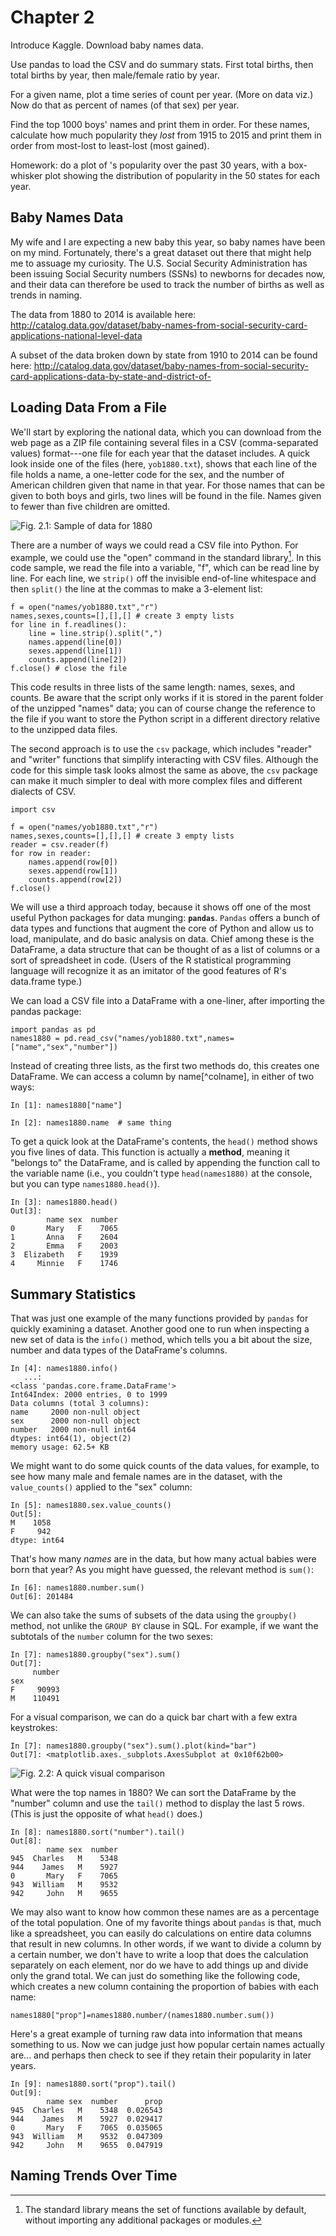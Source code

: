 # Chapter 2

Introduce Kaggle.  Download baby names data.

Use pandas to load the CSV and do summary stats. First total births, then 
total births by year, then male/female ratio by year.

For a given name, plot a time series of count per year.  (More on data viz.)
Now do that as percent of names (of that sex) per year.

Find the top 1000 boys' names and print them in order.
For these names, calculate how much popularity they *lost* from 1915 to 2015
and print them in order from most-lost to least-lost (most gained).

Homework: do a plot of <your name>'s popularity over the past 30 years, with
a box-whisker plot showing the distribution of popularity in the 50 states for
each year.

## Baby Names Data

My wife and I are expecting a new baby this year, so baby names have been on 
my mind.  Fortunately, there's a great dataset out there that might help me to
assuage my curiosity.  The U.S. Social Security Administration has been issuing
Social Security numbers (SSNs) to newborns for decades now, and their data can
therefore be used to track the number of births as well as trends in naming.  

The data from 1880 to 2014 is available here:
http://catalog.data.gov/dataset/baby-names-from-social-security-card-applications-national-level-data

A subset of the data broken down by state from 1910 to 2014 can be found here:
http://catalog.data.gov/dataset/baby-names-from-social-security-card-applications-data-by-state-and-district-of-

## Loading Data From a File

We'll start by exploring the national data, which you can download from the
web page as a ZIP file containing several files in a CSV (comma-separated
values) format---one file for each year that the dataset includes.  A quick
look inside one of the files (here, `yob1880.txt`), shows that each line of
the file holds a name, a one-letter code for the sex, and the
number of American children given that name in that year.  For those names that
can be given to both boys and girls, two lines will be found in the 
file. Names given to fewer than five children are omitted.

![Fig. 2.1: Sample of data for 1880](/images/babynames_rawdata.png)

There are a number of ways we could read a CSV file into Python.  For example,
we could use the "open" command in the standard library[^stdlib].  In this code
sample, we read the file into a variable, "f", which can be read line by line.
For each line, we `strip()` off the invisible end-of-line whitespace and then
`split()` the line at the commas to make a 3-element list:
    
    f = open("names/yob1880.txt","r")
    names,sexes,counts=[],[],[] # create 3 empty lists
    for line in f.readlines():
        line = line.strip().split(",")
        names.append(line[0])
        sexes.append(line[1])
        counts.append(line[2])
    f.close() # close the file

This code results in three lists of the same length: names, sexes, and counts.
Be aware that the script only works if it is stored in the parent folder of the
unzipped "names" data; you can of course change the reference to the file if 
you want to store the Python script in a different directory relative to the
unzipped data files.

[^stdlib]: The standard library means the set of functions available by default,
    without importing any additional packages or modules.

The second approach is to use the `csv` package, which includes "reader" and
"writer" functions that simplify interacting with CSV files.  Although the code
for this simple task looks almost the same as above, the `csv` package can make
it much simpler to deal with more complex files and different dialects of CSV.

    import csv

    f = open("names/yob1880.txt","r")
    names,sexes,counts=[],[],[] # create 3 empty lists
    reader = csv.reader(f)
    for row in reader:
        names.append(row[0])
        sexes.append(row[1])
        counts.append(row[2])
    f.close() 
    
We will use a third approach today, because it shows off one of the most useful
Python packages for data munging: **`pandas`**.  `Pandas` offers a bunch of 
data types and functions that augment the core of Python and allow us to load,
manipulate, and do basic analysis on data.  Chief among these is the DataFrame,
a data structure that can be thought of as a list of columns or a sort of
spreadsheet in code.  (Users of the R statistical programming language will 
recognize it as an imitator of the good features of R's data.frame type.)

We can load a CSV file into a DataFrame with a one-liner, after importing the
pandas package:

    import pandas as pd
    names1880 = pd.read_csv("names/yob1880.txt",names=["name","sex","number"])

Instead of creating three lists, as the first two methods do, this creates one
DataFrame.  We can access a column by name[^colname], in either of two ways:

    In [1]: names1880["name"]
    
    In [2]: names1880.name  # same thing

To get a quick look at the DataFrame's contents, the `head()` method shows
you five lines of data.  This function is actually a **method**, meaning it 
"belongs to" the DataFrame, and is called by appending the function call to
the variable name (i.e., you couldn't type `head(names1880)` at the console,
but you can type `names1880.head()`).

    In [3]: names1880.head()
    Out[3]: 
            name sex  number
    0       Mary   F    7065
    1       Anna   F    2604
    2       Emma   F    2003
    3  Elizabeth   F    1939
    4     Minnie   F    1746
 
## Summary Statistics

That was just one example of the many functions provided by `pandas` 
for quickly examining a dataset.  Another good one to run when inspecting
a new set of data is the `info()` method, which tells you a bit about the size,
number and data types of the DataFrame's columns.

    In [4]: names1880.info()
       ...:
    <class 'pandas.core.frame.DataFrame'>
    Int64Index: 2000 entries, 0 to 1999
    Data columns (total 3 columns):
    name     2000 non-null object
    sex      2000 non-null object
    number   2000 non-null int64
    dtypes: int64(1), object(2)
    memory usage: 62.5+ KB

We might want to do some quick counts of the data values, for example, to see
how many male and female names are in the dataset, with the `value_counts()`
applied to the "sex" column:

    In [5]: names1880.sex.value_counts()
    Out[5]: 
    M    1058
    F     942
    dtype: int64
    
That's how many *names* are in the data, but how many actual babies were born
that year?  As you might have guessed, the relevant method is `sum()`:

    In [6]: names1880.number.sum()
    Out[6]: 201484
    
We can also take the sums of subsets of the data using the `groupby()` method,
not unlike the `GROUP BY` clause in SQL.  For example, if we want the subtotals
of the `number` column for the two sexes:

    In [7]: names1880.groupby("sex").sum()
    Out[7]: 
         number
    sex        
    F     90993
    M    110491

For a visual comparison, we can do a quick bar chart with a few extra
keystrokes:

    In [7]: names1880.groupby("sex").sum().plot(kind="bar")
    Out[7]: <matplotlib.axes._subplots.AxesSubplot at 0x10f62b00>

![Fig. 2.2: A quick visual comparison](/images/ch2_quickbars.png)
    
What were the top names in 1880?  We can sort the DataFrame by the "number"
column and use the `tail()` method to display the last 5 rows.  (This is
just the opposite of what `head()` does.)

    In [8]: names1880.sort("number").tail()
    Out[8]: 
            name sex  number
    945  Charles   M    5348
    944    James   M    5927
    0       Mary   F    7065
    943  William   M    9532
    942     John   M    9655

We may also want to know how common these names are as a percentage of the
total population.  One of my favorite things about `pandas` is that, much like
a spreadsheet, you can easily do calculations on entire data columns that
result in new columns.  In other words, if we want to divide a column by a 
certain number, we don't have to write a loop that does the calculation 
separately on each element, nor do we have to add things up and divide only
the grand total.  We can just do something like the following code, which
creates a new column containing the proportion of babies with each name:

    names1880["prop"]=names1880.number/(names1880.number.sum())

Here's a great example of turning raw data into information that means 
something to us.  Now we can judge just how popular certain names actually
are... and perhaps then check to see if they retain their popularity in later
years.

    In [9]: names1880.sort("prop").tail()
    Out[9]: 
            name sex  number      prop
    945  Charles   M    5348  0.026543
    944    James   M    5927  0.029417
    0       Mary   F    7065  0.035065
    943  William   M    9532  0.047309
    942     John   M    9655  0.047919

## Naming Trends Over Time


    